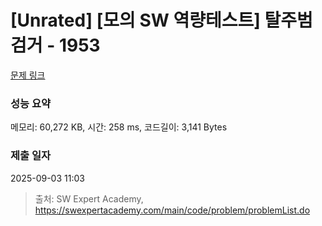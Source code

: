 # [Unrated] [모의 SW 역량테스트] 탈주범 검거 - 1953 

[문제 링크](https://swexpertacademy.com/main/code/problem/problemDetail.do?contestProbId=AV5PpLlKAQ4DFAUq) 

### 성능 요약

메모리: 60,272 KB, 시간: 258 ms, 코드길이: 3,141 Bytes

### 제출 일자

2025-09-03 11:03



> 출처: SW Expert Academy, https://swexpertacademy.com/main/code/problem/problemList.do